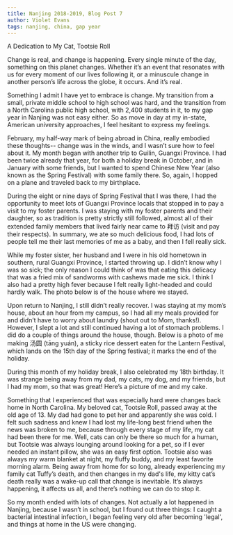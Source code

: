 ```yaml
---
title: Nanjing 2018-2019, Blog Post 7
author: Violet Evans
tags: nanjing, china, gap year
---
```


A Dedication to My Cat, Tootsie Roll

Change is real, and change is happening. Every single minute of the day, something on this planet changes. Whether it’s an event that resonates with us for every moment of our lives following it, or a minuscule change in another person’s life across the globe, it occurs. And it’s real.

Something I admit I have yet to embrace is change. My transition from a small, private middle school to high school was hard, and the transition from a North Carolina public high school, with 2,400 students in it, to my gap year in Nanjing was not easy either. So as move in day at my in-state, American university approaches, I feel hesitant to express my feelings.

February, my half-way mark of being abroad in China, really embodied these thoughts-- change was in the winds, and I wasn’t sure how to feel about it. My month began with another trip to Guilin, Guangxi Province. I had been twice already that year, for both a holiday break in October, and in January with some friends, but I wanted to spend Chinese New Year (also known as the Spring Festival) with some family there. So, again, I hopped on a plane and traveled back to my birthplace.

During the eight or nine days of Spring Festival that I was there, I had the opportunity to meet lots of Guangxi Province locals that stopped in to pay a visit to my foster parents. I was staying with my foster parents and their daughter, so as tradition is pretty strictly still followed, almost all of their extended family members that lived fairly near came to 拜访 (visit and pay their respects). In summary, we ate so much delicious food, I had lots of people tell me their last memories of me as a baby, and then I fell really sick.

While my foster sister, her husband and I were in his old hometown in southern, rural  Guangxi Province, I started throwing up. I didn’t know why I was so sick; the only reason I could think of was that eating this delicacy that was a fried mix of sandworms with cashews made me sick. I think I also had a pretty high fever because I felt really light-headed and could hardly walk. The photo below is of the house where we stayed.

Upon return to Nanjing, I still didn’t really recover. I was staying at my mom’s house, about an hour from my campus, so I had all my meals provided for and didn’t have to worry about laundry (shout out to Mom, thanks!). However, I slept a lot and still continued having a lot of stomach problems. I did do a couple of things around the house, though. Below is a photo of me making 汤圆 (tāng yuán), a sticky rice dessert eaten for the Lantern Festival, which lands on the 15th day of the Spring festival; it marks the end of the holiday.

During this month of my holiday break, I also celebrated my 18th birthday. It was strange being away from my dad, my cats, my dog, and my friends, but I had my mom, so that was great! Here’s a picture of me and my cake.

Something that I experienced that was especially hard were changes back home in North Carolina. My beloved cat, Tootsie Roll, passed away at the old age of 13. My dad had gone to pet her and apparently she was cold. I felt such sadness and knew I had lost my life-long best friend when the news was broken to me, because through every stage of my life, my cat had been there for me. Well, cats can only be there so much for a human, but Tootsie was always lounging around looking for a pet, so if I ever needed an instant pillow, she was an easy first option. Tootsie also was always my warm blanket at night, my fluffy buddy, and my least favorite morning alarm. Being away from home for so long, already experiencing my family cat Tuffy’s death, and then changes in my dad's life, my kitty cat’s death really was a wake-up call that change is inevitable. It’s always happening, it affects us all, and there’s nothing we can do to stop it.

So my month ended with lots of changes. Not actually a lot happened in Nanjing, because I wasn’t in school, but I found out three things: I caught a bacterial intestinal infection, I began feeling very old after becoming 'legal', and things at home in the US were changing.